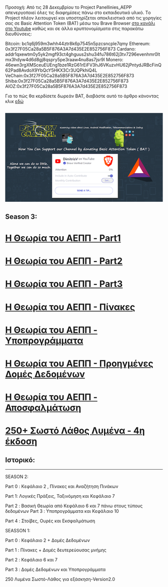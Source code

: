 Προσοχή: Από τις 28 Δεκεμβρίου το Project Panellinies_AEPP απενεργοποιεί όλες τις διαφημίσεις πάνω στο εκπαιδευτικό υλικό.
 Τo Project πλέον λειτουργεί και υποστηρίζεται αποκλειστικά από τις χορηγίες σας σε Basic Attention Token (BAT) μέσω του Brave Browser [στο κανάλι στο Youtube](https://www.youtube.com/LinuxOSblog/) καθώς και σε άλλα κρυπτονομίσματα στις παρακάτω διευθύνσεις:
 
Bitcoin: bc1q6j959m3whh44ztr8k6p7545n5pzcsncple7qmy
Ethereum: 0x3f27F05Ca28a5B5F876A3A7d435E2E852756F873
Cardano:  addr1qxewtm0y5yk2mgf93ct4ghguus2shu34fu786t62j3tv7296evenhmr0ltmx3hdyw4d6d8gj8qspry5pe3raaw4nu8as7jsr9l
Monero: 46ewn3rgXMSceuEUEng1bze1RzG61rEiFV3hJ6VKuzvHU62jPntydJRBcFinQ62Pad8AvdoX9YbQcY5HKX3Cr3UQPkhiQ4L
VeChain:0x3f27F05Ca28a5B5F876A3A7d435E2E852756F873
Shiba:0x3f27F05Ca28a5B5F876A3A7d435E2E852756F873
AIOZ:0x3f27F05Ca28a5B5F876A3A7d435E2E852756F873

Για το πώς θα κερδίσετε δωρεάν BAT, διαβάστε αυτό το άρθρο κάνοντας κλικ [εδώ](https://cerebrux.net/2021/02/25/brave-bat-token/)



![](/img/brave.png)
----

## Season 3:


# [Η Θεωρία του ΑΕΠΠ - Part1](/PDFs/theoria/panellinies_aepp_theoria_part1.pdf)

# [Η Θεωρία του ΑΕΠΠ - Part2](/PDFs/theoria/panellinies_aepp_theoria_part2.pdf)

# [Η Θεωρία του ΑΕΠΠ - Part3](/PDFs/theoria/panellinies_aepp_theoria_part3.pdf)

# [Η Θεωρία του ΑΕΠΠ - Πίνακες ](/PDFs/theoria/panellinies_aepp_theoria_arrays.pdf)

# [Η Θεωρία του ΑΕΠΠ - Υποπρογράμματα](/PDFs/theoria/panellinies_aepp_theoria_ypoprogrammata.pdf)

# [Η Θεωρία του ΑΕΠΠ - Προηγμένες Δομές Δεδομένων](/PDFs/theoria/panellinies_aepp_theoria_datastr.pdf)

# [Η Θεωρία του ΑΕΠΠ - Αποσφαλμάτωση](/PDFs/theoria/panellinies_aepp_theoria_debug.pdf)

# [250+ Σωστό Λάθος Λυμένα - 4η έκδοση](/PDFs/swsto_lathos.pdf)



## Iστορικό:
____

SEASON 2:

Part 0 : Κεφάλαιο 2 , Πίνακες και Αναζήτηση Πινάκων

Part 1: Λογικές Πράξεις, Ταξινόμηση και Κεφάλαιο 7

Part 2 : Βασική Θεωρία από Κεφάλαιο 6 και 7 πάνω στους τύπους δεδομένων
Part 3 : Υποπρογράμματα και Κεφάλαιο 10

Part 4 : Στοίβες, Ουρές και Εκσφαλμάτωση



SEASSON 1:

Part 0 : Κεφάλαιο 2 + Δομές Δεδομένων

Part 1 : Πίνακες + Δομές δευτερεύουσας μνήμης 

Part 2 : Κεφάλαιο 6 και 7 

Part 3 : Δομές Δεδομένων και Υποπρογράμματα

250 Λυμένα Σωστό-Λάθος για εξάσκηση-Version2.0

